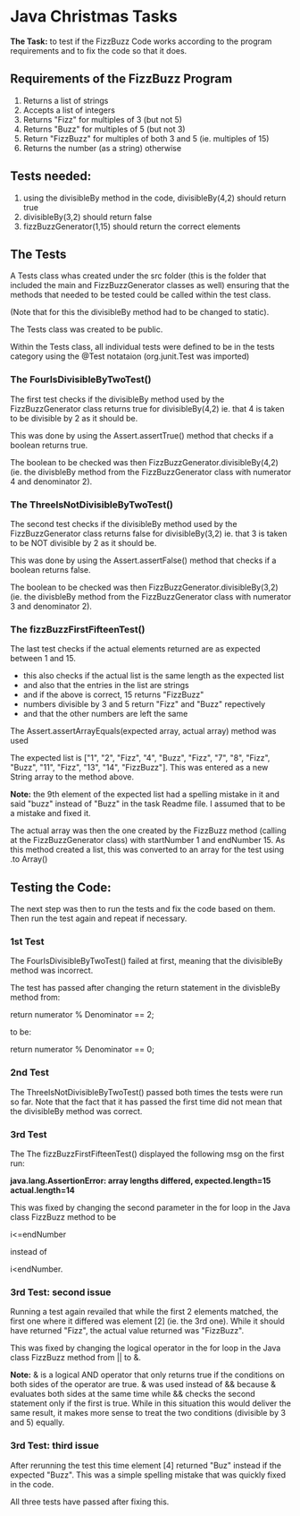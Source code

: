 # Java Christmas Tasks

**The Task:** to test if the FizzBuzz Code works according to the program requirements and to fix the code so that it does.

## Requirements of the FizzBuzz Program 

1. Returns a list of strings
2. Accepts a list of integers
3. Returns "Fizz" for multiples of 3 (but not 5)
4. Returns "Buzz" for multiples of 5 (but not 3)
5. Return "FizzBuzz" for multiples of both 3 and 5 (ie. multiples of 15)
6. Returns the number (as a string) otherwise


## Tests needed: 

1. using the divisibleBy method in the code, divisibleBy(4,2) should return true
2. divisibleBy(3,2) should return false
3. fizzBuzzGenerator(1,15) should return the correct elements

## The Tests

A Tests class whas created under the src folder (this is the folder that included the main and FizzBuzzGenerator classes as well) ensuring that the methods that needed to be tested could be called within the test class.

(Note that for this the divisibleBy method had to be changed to static).

The Tests class was created to be public. 

Within the Tests class, all individual tests were defined to be in the tests category using the @Test notataion (org.junit.Test was imported)

### The FourIsDivisibleByTwoTest() 

The first test checks if the divisibleBy method used by the FizzBuzzGenerator class returns true for divisibleBy(4,2) ie. that 4 is taken to be divisible by 2 as it should be.

This was done by using the Assert.assertTrue() method that checks if a boolean returns true. 

The boolean to be checked was then FizzBuzzGenerator.divisibleBy(4,2) (ie. the divisbleBy method from the FizzBuzzGenerator class with numerator 4 and denominator 2). 

### The ThreeIsNotDivisibleByTwoTest() 

The second test checks if the divisibleBy method used by the FizzBuzzGenerator class returns false for divisibleBy(3,2) ie. that 3 is taken to be NOT divisible by 2 as it should be.

This was done by using the Assert.assertFalse() method that checks if a boolean returns false. 

The boolean to be checked was then FizzBuzzGenerator.divisibleBy(3,2) (ie. the divisbleBy method from the FizzBuzzGenerator class with numerator 3 and denominator 2). 

### The fizzBuzzFirstFifteenTest() 

The last test checks if the actual elements returned are as expected between 1 and 15.   

* this also checks if the actual list is the same length as the expected list  
* and also that the entries in the list are strings
* and if the above is correct, 15 returns "FizzBuzz"
* numbers divisible by 3 and 5 return "Fizz" and "Buzz" repectively
* and that the other numbers are left the same

The Assert.assertArrayEquals(expected array, actual array) method was used

The expected list is ["1", "2", "Fizz", "4", "Buzz", "Fizz", "7", "8", "Fizz", "Buzz", "11", "Fizz", "13", "14", "FizzBuzz"]. This was entered as a new String array to the method above. 

**Note:** the 9th element of the expected list had a spelling mistake in it and said "buzz" instead of "Buzz" in the task Readme file. I assumed that to be a mistake and fixed it. 

The actual array was then the one created by the FizzBuzz method (calling at the FizzBuzzGenerator class) with startNumber 1 and endNumber 15. As this method created a list, this was converted to an array for the test using .to Array()
   

## Testing the Code: 

The next step was then to run the tests and fix the code based on them. Then run the test again and repeat if necessary. 

### 1st Test

The FourIsDivisibleByTwoTest() failed at first, meaning that the divisibleBy method was incorrect. 

The test has passed after changing the return statement in the divisbleBy method from:

   return numerator % Denominator == 2; 
   
to be:

   return numerator % Denominator == 0; 
   
### 2nd Test   

The ThreeIsNotDivisibleByTwoTest() passed both times the tests were run so far. Note that the fact that it has passed the first time did not mean that the divisibleBy method was correct.   

### 3rd Test

The The fizzBuzzFirstFifteenTest() displayed the following msg on the first run:

**java.lang.AssertionError: array lengths differed, expected.length=15 actual.length=14**

This was fixed by changing the second parameter in the for loop in the Java class FizzBuzz method to be

   i<=endNumber

instead of 

   i<endNumber. 

### 3rd Test: second issue

Running a test again revailed that while the first 2 elements matched, the first one where it differed was element [2] (ie. the 3rd one). While it should have returned "Fizz", the actual value returned was "FizzBuzz". 

This was fixed by changing the logical operator in the for loop in the Java class FizzBuzz method from || to &. 

**Note:** & is a logical AND operator that only returns true if the conditions on both sides of the operator are true. & was used instead of && because & evaluates both sides at the same time while && checks the second statement only if the first is true.  While in this situation this would deliver the same result, it makes more sense to treat the two conditions (divisible by 3 and 5) equally. 

### 3rd Test: third issue 

After rerunning the test this time element [4] returned "Buz" instead if the expected "Buzz". This was a simple spelling mistake that was quickly fixed in the code. 

All three tests have passed after fixing this. 








